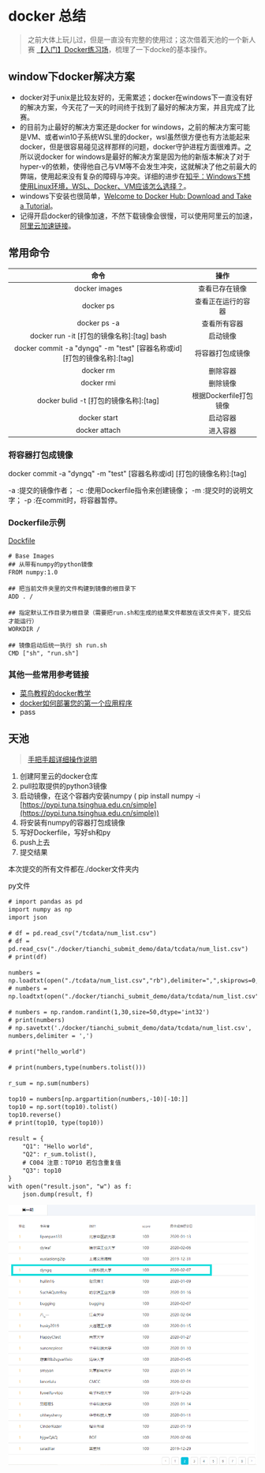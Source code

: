 # docker 总结

> 之前大体上玩儿过，但是一直没有完整的使用过；这次借着天池的一个新人赛 [【入门】Docker练习场](https://tianchi.aliyun.com/competition/entrance/231759/introduction)，梳理了一下docke的基本操作。

## window下docker解决方案

* docker对于unix是比较友好的，无需累述；docker在windows下一直没有好的解决方案，今天花了一天的时间终于找到了最好的解决方案，并且完成了比赛。
* 的目前为止最好的解决方案还是docker for windows，之前的解决方案可能是VM、或者win10子系统WSL里的docker，wsl虽然很方便也有方法能起来docker，但是很容易碰见这样那样的问题，docker守护进程方面很难弄。之所以说docker for windows是最好的解决方案是因为他的新版本解决了对于hyper-v的依赖，使得他自己与VM等不会发生冲突，这就解决了他之前最大的弊端，使用起来没有复杂的障碍与冲突。详细的进步在[知乎：Windows下想使用Linux环境，WSL、Docker、VM应该怎么选择？](https://www.zhihu.com/question/339939686)。
* windows下安装也很简单，[Welcome to Docker Hub: Download and Take a Tutorial](https://store.docker.com/editions/community/docker-ce-desktop-windows)。
* 记得开启docker的镜像加速，不然下载镜像会很慢，可以使用阿里云的加速，[阿里云加速链接](https://cr.console.aliyun.com/cn-hangzhou/instances/mirrors)。

## 常用命令

命令 | 操作
:-: | :-:
docker images | 查看已存在镜像
docker ps | 查看正在运行的容器
docker ps -a | 查看所有容器
docker run -it [打包的镜像名称]:[tag] bash | 启动镜像
docker commit -a "dyngq" -m "test" [容器名称或id] [打包的镜像名称]:[tag] |将容器打包成镜像
docker rm | 删除容器
docker rmi | 删除镜像
docker bulid -t [打包的镜像名称]:[tag] | 根据Dockerfile打包镜像
docker start | 启动容器
docker attach | 进入容器

### 将容器打包成镜像

docker commit -a "dyngq" -m "test" [容器名称或id] [打包的镜像名称]:[tag]

-a :提交的镜像作者；
-c :使用Dockerfile指令来创建镜像；
-m :提交时的说明文字；
-p :在commit时，将容器暂停。

### Dockerfile示例

[Dockfile](./docker/tianchi_submit_demo/Dockerfile)

    # Base Images
    ## 从带有numpy的python镜像
    FROM numpy:1.0
    
    ## 把当前文件夹里的文件构建到镜像的根目录下
    ADD . /
    
    ## 指定默认工作目录为根目录（需要把run.sh和生成的结果文件都放在该文件夹下，提交后才能运行）
    WORKDIR /
    
    ## 镜像启动后统一执行 sh run.sh
    CMD ["sh", "run.sh"]

### 其他一些常用参考链接

* [菜鸟教程的docker教学](https://www.runoob.com/docker/docker-tutorial.html)
* [docker如何部署您的第一个应用程序](https://www.optbbs.com/forum.php?mod=viewthread&ordertype=1&tid=8431044)
* pass

## 天池

> [手把手超详细操作说明](https://tianchi.aliyun.com/competition/entrance/231759/tab/174)

1. 创建阿里云的docker仓库
2. pull拉取提供的python3镜像
3. 启动镜像，在这个容器内安装numpy
    ( pip install numpy -i [https://pypi.tuna.tsinghua.edu.cn/simple](https://pypi.tuna.tsinghua.edu.cn/simple))
4. 将安装有numpy的容器打包成镜像
5. 写好Dockerfile，写好sh和py
6. push上去
7. 提交结果

本次提交的所有文件都在./docker文件夹内

py文件

    # import pandas as pd
    import numpy as np
    import json
    
    # df = pd.read_csv("/tcdata/num_list.csv")
    # df = pd.read_csv("./docker/tianchi_submit_demo/data/tcdata/num_list.csv")
    # print(df)
    
    numbers = np.loadtxt(open("./tcdata/num_list.csv","rb"),delimiter=",",skiprows=0,dtype='int')
    # numbers = np.loadtxt(open("./docker/tianchi_submit_demo/data/tcdata/num_list.csv","rb"),delimiter=",",skiprows=0,dtype='int')
    
    # numbers = np.random.randint(1,30,size=50,dtype='int32')
    # print(numbers)
    # np.savetxt('./docker/tianchi_submit_demo/data/tcdata/num_list.csv', numbers,delimiter = ',')
    
    # print("hello_world")
    
    # print(numbers,type(numbers.tolist()))
    
    r_sum = np.sum(numbers)
    
    top10 = numbers[np.argpartition(numbers,-10)[-10:]]
    top10 = np.sort(top10).tolist()
    top10.reverse()
    # print(top10, type(top10))
    
    result = {
        "Q1": "Hello world",
        "Q2": r_sum.tolist(),
        # C004 注意：TOP10 若包含重复值
        "Q3": top10
    }
    with open("result.json", "w") as f:
        json.dump(result, f) 

!['dyngq_images'](images/dyngq_2020-02-07-23-47-46.png)
